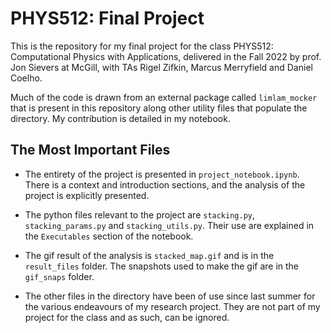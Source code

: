 # PHYS512: Final Project

This is the repository for my final project for the class PHYS512: Computational Physics with Applications, delivered in the Fall 2022 by prof. Jon Sievers at McGill, with TAs Rigel Zifkin, Marcus Merryfield and Daniel Coelho.

Much of the code is drawn from an external package called `limlam_mocker` that is present in this repository along other utility files that populate the directory. My contribution is detailed in my notebook.

## The Most Important Files

- The entirety of the project is presented in `project_notebook.ipynb`. There is a context and introduction sections, and the analysis of the project is explicitly presented.

- The python files relevant to the project are `stacking.py`, `stacking_params.py` and `stacking_utils.py`. Their use are explained in the `Executables` section of the notebook.

- The gif result of the analysis is `stacked_map.gif` and is in the `result_files` folder. The snapshots used to make the gif are in the `gif_snaps` folder.

- The other files in the directory have been of use since last summer for the various endeavours of my research project. They are not part of my project for the class and as such, can be ignored.
